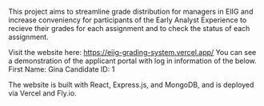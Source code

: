This project aims to streamline grade distribution for managers in EIIG and increase conveniency for participants of the Early Analyst Experience to recieve their grades for each assignment and to check the status of each assignment.

Visit the website here: https://eiig-grading-system.vercel.app/
You can see a demonstration of the applicant portal with log in information of the below.
  First Name: Gina
  Candidate ID: 1

The website is built with React, Express.js, and MongoDB, and is deployed via Vercel and Fly.io.
